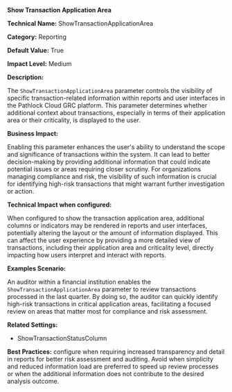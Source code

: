 **Show Transaction Application Area**

**Technical Name:** ShowTransactionApplicationArea

**Category:** Reporting

**Default Value:** True

**Impact Level:** Medium

**Description:**

The `ShowTransactionApplicationArea` parameter controls the visibility of specific transaction-related information within reports and user interfaces in the Pathlock Cloud GRC platform. This parameter determines whether additional context about transactions, especially in terms of their application area or their criticality, is displayed to the user.

**Business Impact:**

Enabling this parameter enhances the user's ability to understand the scope and significance of transactions within the system. It can lead to better decision-making by providing additional information that could indicate potential issues or areas requiring closer scrutiny. For organizations managing compliance and risk, the visibility of such information is crucial for identifying high-risk transactions that might warrant further investigation or action.

**Technical Impact when configured:**

When configured to show the transaction application area, additional columns or indicators may be rendered in reports and user interfaces, potentially altering the layout or the amount of information displayed. This can affect the user experience by providing a more detailed view of transactions, including their application area and criticality level, directly impacting how users interpret and interact with reports.

**Examples Scenario:**

An auditor within a financial institution enables the `ShowTransactionApplicationArea` parameter to review transactions processed in the last quarter. By doing so, the auditor can quickly identify high-risk transactions in critical application areas, facilitating a focused review on areas that matter most for compliance and risk assessment.

**Related Settings:**

- ShowTransactionStatusColumn

**Best Practices:** configure when requiring increased transparency and detail in reports for better risk assessment and auditing. Avoid when simplicity and reduced information load are preferred to speed up review processes or when the additional information does not contribute to the desired analysis outcome.
